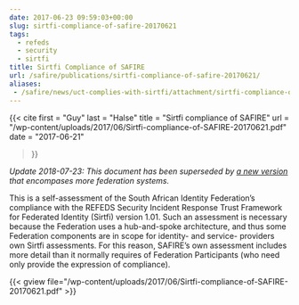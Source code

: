 ```yaml
---
date: 2017-06-23 09:59:03+00:00
slug: sirtfi-compliance-of-safire-20170621
tags:
  - refeds
  - security
  - sirtfi
title: Sirtfi Compliance of SAFIRE
url: /safire/publications/sirtfi-compliance-of-safire-20170621/
aliases:
 - /safire/news/uct-complies-with-sirtfi/attachment/sirtfi-compliance-of-safire-20170621/
---
```


{{< cite
    first = "Guy"
    last = "Halse"
    title = "Sirtfi compliance of SAFIRE"
    url = "/wp-content/uploads/2017/06/Sirtfi-compliance-of-SAFIRE-20170621.pdf"
    date = "2017-06-21"
>}}
<!--more-->

_Update 2018-07-23: This document has been superseded by [a new version](/technical/saml2/sirfi/20180723-SAFIRE-Sirtfi-Compliance-v2.pdf) that encompases more federation systems._

This is a self-assessment of the South African Identity Federation’s compliance with the REFEDS Security Incident Response Trust Framework for Federated Identity (Sirtfi) version 1.01. Such an assessment is necessary because the Federation uses a hub-and-spoke architecture, and thus some Federation components are in scope for identity- and service- providers own Sirtfi assessments. For this reason, SAFIRE’s own assessment includes more detail than it normally requires of Federation Participants (who need only provide the expression of compliance).

{{< gview file="/wp-content/uploads/2017/06/Sirtfi-compliance-of-SAFIRE-20170621.pdf" >}}

